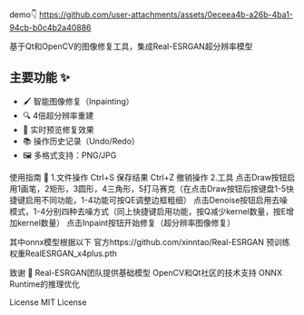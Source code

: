 demo👇
https://github.com/user-attachments/assets/0eceea4b-a26b-4ba1-94cb-b0c4b2a40886

基于Qt和OpenCV的图像修复工具，集成Real-ESRGAN超分辨率模型

## 主要功能 ✨
- 🖌️ 智能图像修复（Inpainting）
- 🔍 4倍超分辨率重建
- 🎨 实时预览修复效果
- 📚 操作历史记录（Undo/Redo）
- 🖼️ 多格式支持：PNG/JPG

使用指南 📖
1.文件操作
Ctrl+S 保存结果
Ctrl+Z 撤销操作
2.工具
点击Draw按钮启用1画笔，2矩形，3圆形，4三角形，5打马赛克（在点击Draw按钮后按键盘1-5快捷键启用不同功能，1-4功能可按QE调整边框粗细）
点击Denoise按钮启用去噪模式，1-4分别四种去噪方式（同上快捷键启用功能，按Q减少kernel数量，按E增加kernel数量）
点击Inpaint按钮开始修复（超分辨率图像修复）

其中onnx模型根据以下
官方https://github.com/xinntao/Real-ESRGAN
预训练权重RealESRGAN_x4plus.pth

致谢 🙏
Real-ESRGAN团队提供基础模型
OpenCV和Qt社区的技术支持
ONNX Runtime的推理优化

License
MIT License
